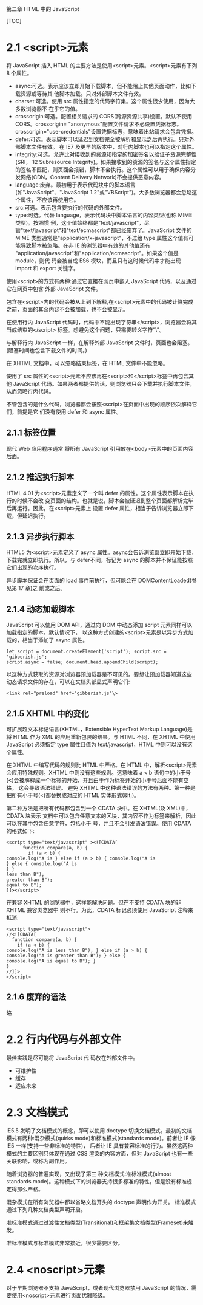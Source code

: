 第二章 HTML 中的 JavaScript

[TOC]

# 2.1 &lt;script&gt;元素

将 JavaScript 插入 HTML 的主要方法是使用&lt;script&gt;元素。&lt;script&gt;元素有下列 8 个属性。

* async:可选。表示应该立即开始下载脚本，但不能阻止其他页面动作，比如下载资源或等待其 他脚本加载。只对外部脚本文件有效。
* charset:可选。使用 src 属性指定的代码字符集。这个属性很少使用，因为大多数浏览器不 在乎它的值。
* crossorigin:可选。配置相关请求的 CORS(跨源资源共享)设置。默认不使用 CORS。crossorigin= "anonymous"配置文件请求不必设置凭据标志。crossorigin="use-credentials"设置凭据标志，意味着出站请求会包含凭据。
* defer:可选。表示脚本可以延迟到文档完全被解析和显示之后再执行。只对外部脚本文件有效。 在 IE7 及更早的版本中，对行内脚本也可以指定这个属性。
* integrity:可选。允许比对接收到的资源和指定的加密签名以验证子资源完整性(SRI， 12 Subresource Integrity)。如果接收到的资源的签名与这个属性指定的签名不匹配，则页面会报错，脚本不会执行。这个属性可以用于确保内容分发网络(CDN，Content Delivery Network)不会提供恶意内容。
* language:废弃。最初用于表示代码块中的脚本语言(如"JavaScript"、"JavaScript 1.2"或"VBScript")。大多数浏览器都会忽略这个属性，不应该再使用它。 
* src:可选。表示包含要执行的代码的外部文件。
* type:可选。代替 language，表示代码块中脚本语言的内容类型(也称 MIME 类型)。按照惯 例，这个值始终都是"text/javascript"，尽管"text/javascript"和"text/ecmascript"都已经废弃了。JavaScript 文件的 MIME 类型通常是"application/x-javascript"，不过给 type 属性这个值有可能导致脚本被忽略。在非 IE 的浏览器中有效的其他值还有 "application/javascript"和"application/ecmascript"。如果这个值是 module，则代 码会被当成 ES6 模块，而且只有这时候代码中才能出现 import 和 export 关键字。

使用&lt;script&gt;的方式有两种:通过它直接在网页中嵌入 JavaScript 代码，以及通过它在网页中包含 外部 JavaScript 文件。

包含在&lt;script&gt;内的代码会被从上到下解释,在&lt;script&gt;元素中的代码被计算完成之前，页面的其余内容不会被加载，也不会被显示。

在使用行内 JavaScript 代码时，代码中不能出现字符串&lt;/script&gt;，浏览器会将其当成结束的&lt;/script&gt; 标签。想避免这个问题，只需要转义字符“\”。

与解释行内 JavaScript 一样，在解释外部 JavaScript 文件时，页面也会阻塞。(阻塞时间也包含下载文件的时间。)

在 XHTML 文档中，可以忽略结束标签，在 HTML 文件中不能忽略。

使用了 src 属性的&lt;script&gt;元素不应该再在&lt;script&gt;和&lt;/script&gt;标签中再包含其他 JavaScript 代码。如果两者都提供的话，则浏览器只会下载并执行脚本文件，从而忽略行内代码。

不管包含的是什么代码，浏览器都会按照&lt;script&gt;在页面中出现的顺序依次解释它们，前提是它 们没有使用 defer 和 async 属性。

## 2.1.1 标签位置
现代 Web 应用程序通常 将所有 JavaScript 引用放在&lt;body&gt;元素中的页面内容后面。

## 2.1.2 推迟执行脚本
HTML 4.01 为&lt;script&gt;元素定义了一个叫 defer 的属性。这个属性表示脚本在执行的时候不会改 变页面的结构。也就是说，脚本会被延迟到整个页面都解析完毕后再运行。因此，在&lt;script&gt;元素上 设置 defer 属性，相当于告诉浏览器立即下载，但延迟执行。

## 2.1.3 异步执行脚本
HTML5 为&lt;script&gt;元素定义了 async 属性。async会告诉浏览器立即开始下载，下载完就立即执行。所以，与 defer不同，标记为 async 的脚本并不保证能按照它们出现的次序执行。

异步脚本保证会在页面的 load 事件前执行，但可能会在 DOMContentLoaded(参见第 17 章)之 前或之后。

## 2.1.4 动态加载脚本
JavaScript 可以使用 DOM API，通过向 DOM 中动态添加 script 元素同样可以加载指定的脚本。默认情况下， 以这种方式创建的&lt;script&gt;元素是以异步方式加载的，相当于添加了 async 属性。
```
let script = document.createElement('script'); script.src = 'gibberish.js';
script.async = false; document.head.appendChild(script);
```

以这种方式获取的资源对浏览器预加载器是不可见的。要想让预加载器知道这些 动态请求文件的存在，可以在文档头部显式声明它们:
```
<link rel="preload" href="gibberish.js"\>
```

## 2.1.5 XHTML 中的变化
可扩展超文本标记语言(XHTML，Extensible HyperText Markup Language)是将 HTML 作为 XML 的应用重新包装的结果。与 HTML 不同，在 XHTML 中使用 JavaScript 必须指定 type 属性且值为 text/javascript，HTML 中则可以没有这个属性。

在 XHTML 中编写代码的规则比 HTML 中严格。在 HTML 中，解析&lt;script&gt;元素会应用特殊规则。XHTML 中则没有这些规则。这意味着 a < b 语句中的小于号(<)会被解释成一个标签的开始，并且由于作为标签开始的小于号后面不能有空格， 这会导致语法错误。
避免 XHTML 中这种语法错误的方法有两种。第一种是把所有小于号(<)都替换成对应的 HTML 实体形式(\&lt;)。

第二种方法是把所有代码都包含到一个 CDATA 块中。在 XHTML(及 XML)中，CDATA 块表示 文档中可以包含任意文本的区块，其内容不作为标签来解析，因此可以在其中包含任意字符，包括小于 号，并且不会引发语法错误。使用 CDATA 的格式如下:
```
<script type="text/javascript" ><![CDATA[
      function compare(a, b) {
        if (a < b) {
console.log("A is } else if (a > b) { console.log("A is
} else { console.log("A is
} }
less than B");
greater than B");
equal to B");
]]></script>
```

在兼容 XHTML 的浏览器中，这样能解决问题。但在不支持 CDATA 块的非 XHTML 兼容浏览器中 则不行。为此，CDATA 标记必须使用 JavaScript 注释来抵消:
```
<script type="text/javascript">
//<![CDATA[
  function compare(a, b) {
    if (a < b) {
console.log("A is less than B"); } else if (a > b) {
console.log("A is greater than B"); } else {
console.log("A is equal to B"); }
}
//]]>
</script>
```

## 2.1.6 废弃的语法
略

# 2.2 行内代码与外部文件
最佳实践是尽可能将 JavaScript 代 码放在外部文件中。
* 可维护性
* 缓存
* 适应未来

# 2.3 文档模式
IE5.5 发明了文档模式的概念，即可以使用 doctype 切换文档模式。最初的文档模式有两种:混杂模式(quirks mode)和标准模式(standards mode)。前者让 IE 像 IE5 一样(支持一些非标准的特性)， 后者让 IE 具有兼容标准的行为。虽然这两种模式的主要区别只体现在通过 CSS 渲染的内容方面，但对 JavaScript 也有一些关联影响，或称为副作用。

随着浏览器的普遍实现，又出现了第三 种文档模式:准标准模式(almost standards mode)。这种模式下的浏览器支持很多标准的特性，但是没有标准规定得那么严格。

混杂模式在所有浏览器中都以省略文档开头的 doctype 声明作为开关。
标准模式通过下列几种文档类型声明开启。

准标准模式通过过渡性文档类型(Transitional)和框架集文档类型(Frameset)来触发。

准标准模式与标准模式非常接近，很少需要区分。

# 2.4 &lt;noscript&gt;元素
对于早期浏览器不支持 JavaScript，或者现代浏览器禁用 JavaScript 的情况，需要使用&lt;noscript&gt;元素进行页面优雅降级。

